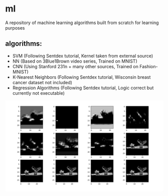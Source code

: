 # ml
A repository of machine learning algorithms built from scratch for learning purposes

## algorithms:
- SVM (Following Sentdex tutorial, Kernel taken from external source)
- NN (Based on 3Blue1Brown video series, Trained on MNIST)
- CNN (Using Stanford 231n + many other sources, Trained on Fashion-MNIST)
- K-Nearest Neighbors (Following Sentdex tutorial, Wisconsin breast cancer dataset not included)
- Regression Algorithms (Following Sentdex tutorial, Logic correct but currently not executable)

![cnn img](./misc/cnn.png?raw=true "feature maps generated by CNN")
